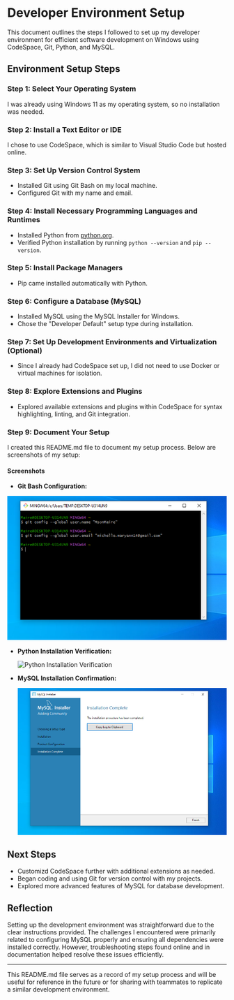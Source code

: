 # Developer Environment Setup

This document outlines the steps I followed to set up my developer environment for efficient software development on Windows using CodeSpace, Git, Python, and MySQL.

## Environment Setup Steps

### Step 1: Select Your Operating System

I was already using Windows 11 as my operating system, so no installation was needed.

### Step 2: Install a Text Editor or IDE

I chose to use CodeSpace, which is similar to Visual Studio Code but hosted online.

### Step 3: Set Up Version Control System

- Installed Git using Git Bash on my local machine.
- Configured Git with my name and email.

### Step 4: Install Necessary Programming Languages and Runtimes

- Installed Python from [python.org](https://www.python.org/downloads/).
- Verified Python installation by running `python --version` and `pip --version`.

### Step 5: Install Package Managers

- Pip came installed automatically with Python.

### Step 6: Configure a Database (MySQL)

- Installed MySQL using the MySQL Installer for Windows.
- Chose the "Developer Default" setup type during installation.

### Step 7: Set Up Development Environments and Virtualization (Optional)

- Since I already had CodeSpace set up, I did not need to use Docker or virtual machines for isolation.

### Step 8: Explore Extensions and Plugins

- Explored available extensions and plugins within CodeSpace for syntax highlighting, linting, and Git integration.

### Step 9: Document Your Setup

I created this README.md file to document my setup process. Below are screenshots of my setup:

#### Screenshots

- **Git Bash Configuration:**

![Git Bash Configuration](Screenshots/Git_Bash_Configuration.png)

- **Python Installation Verification:**

  ![Python Installation Verification](screenshots/python_installation.png)

- **MySQL Installation Confirmation:**

  ![MySQL Installation Confirmation](screenshots/mysql_installation.png)

## Next Steps

- Customizd CodeSpace further with additional extensions as needed.
- Began coding and using Git for version control with my projects.
- Explored more advanced features of MySQL for database development.

## Reflection

Setting up the development environment was straightforward due to the clear instructions provided. The challenges I encountered were primarily related to configuring MySQL properly and ensuring all dependencies were installed correctly. However, troubleshooting steps found online and in documentation helped resolve these issues efficiently.

---

This README.md file serves as a record of my setup process and will be useful for reference in the future or for sharing with teammates to replicate a similar development environment.

